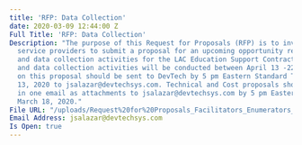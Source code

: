 ```yaml
---
title: 'RFP: Data Collection'
date: 2020-03-09 12:44:00 Z
Full Title: 'RFP: Data Collection'
Description: "The purpose of this Request for Proposals (RFP) is to invite prospective
  service providers to submit a proposal for an upcoming opportunity requiring facilitation
  and data collection activities for the LAC Education Support Contract. Facilitation
  and data collection activities will be conducted between April 13 -22, 2020. \n\nQuestions
  on this proposal should be sent to DevTech by 5 pm Eastern Standard Time on March
  13, 2020 to jsalazar@devtechsys.com. Technical and Cost proposals should be submitted
  in one email as attachments to jsalazar@devtechsys.com by 5 pm Easter Standard  on
  March 18, 2020."
File URL: "/uploads/Request%20for%20Proposals_Facilitators_Enumerators_Data%20Entry_3.6.2020.docx"
Email Address: jsalazar@devtechsys.com
Is Open: true
---
```


